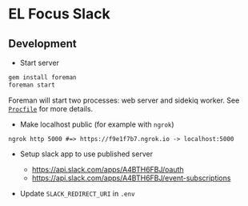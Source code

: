 # EL Focus Slack

## Development

- Start server
```bash
gem install foreman
foreman start
```

Foreman will start two processes: web server and sidekiq worker.
See [`Procfile`](https://github.com/elpassion/el-pomodoro-slack/blob/master/Procfile) for more details.

- Make localhost public (for example with `ngrok`)

```
ngrok http 5000 #=> https://f9e1f7b7.ngrok.io -> localhost:5000
```

- Setup slack app to use published server

    - https://api.slack.com/apps/A4BTH6FBJ/oauth
    - https://api.slack.com/apps/A4BTH6FBJ/event-subscriptions
    
- Update `SLACK_REDIRECT_URI` in `.env`
